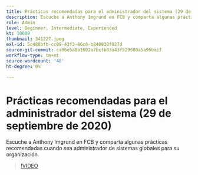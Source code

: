 ```yaml
---
title: Prácticas recomendadas para el administrador del sistema (29 de septiembre de 2020)
description: Escuche a Anthony Imgrund en FCB y comparta algunas prácticas recomendadas cuando sea administrador de sistemas globales para su organización.
role: Admin
level: Beginner, Intermediate, Experienced
kt: 10009
thumbnail: 341227.jpeg
exl-id: 5c480bfb-cc09-43f3-86c0-b840938f027d
source-git-commit: ca06e5a8b1602a7bcfb83a43f529680a5a96bacf
workflow-type: tm+mt
source-wordcount: '48'
ht-degree: 0%

---
```


# Prácticas recomendadas para el administrador del sistema (29 de septiembre de 2020)

Escuche a Anthony Imgrund en FCB y comparta algunas prácticas recomendadas cuando sea administrador de sistemas globales para su organización.

>[!VIDEO](https://video.tv.adobe.com/v/341227/?quality=12&learn=on)
